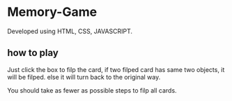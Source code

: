 # Memory-Game
Developed using HTML, CSS, JAVASCRIPT.

## how to play

Just click the box to filp the card, if two filped card has same two objects, it will be filped. else it will turn back to the original way.

You should take as fewer as possible steps to filp all cards.
